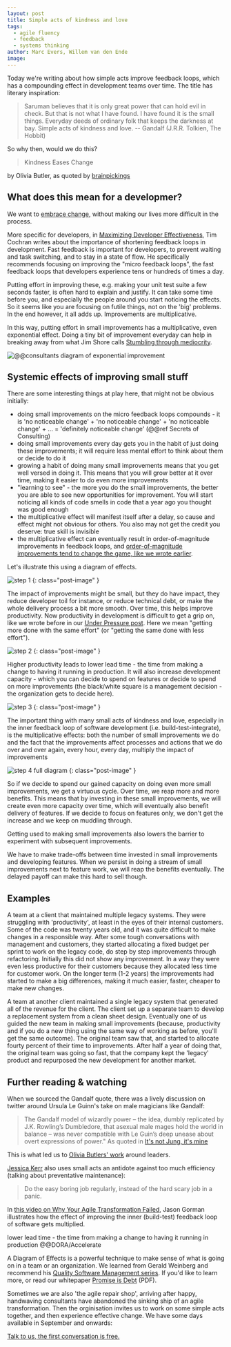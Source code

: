 ```yaml
---
layout: post
title: Simple acts of kindness and love
tags:
  - agile fluency
  - feedback
  - systems thinking
author: Marc Evers, Willem van den Ende
image: 
---
```


Today we're writing about how simple acts improve feedback loops, which has a compounding effect in development teams over time. The title has literary inspiration: 

> Saruman believes that it is only great power that can hold evil in check. But
that is not what I have found. I have found it is the small things. Everyday
deeds of ordinary folk that keeps the darkness at bay. Simple acts of kindness
and love. -- Gandalf (J.R.R. Tolkien, The Hobbit)

So why then, would we do this?

> Kindness Eases Change

by Olivia Butler, as quoted by [brainpickings](https://www.brainpickings.org/2020/08/23/octavia-butler-parable-leaders/) 

## What does this mean for a developmer?

We want to [embrace change](https://en.wikipedia.org/wiki/Extreme_programming), without making our lives more difficult in the process.

More specific for developers, in [Maximizing Developer
Effectiveness](https://martinfowler.com/articles/developer-effectiveness.html),
Tim Cochran writes about the importance of shortening feedback loops in
development. Fast feedback is important for developers, to prevent waiting and
task switching, and to stay in a state of flow. He specifically recommends
focusing on improving the "micro feedback loops", the fast feedback loops that
developers experience tens or hundreds of times a day. 

Putting effort in improving these, e.g. making your unit test suite a few
seconds faster, is often hard to explain and justify. It can take some time
before you, and especially the people around you start noticing
the effects. So it seems like you are focusing on futile things, not on the
'big' problems. In the end however, it all adds up. Improvements are
multiplicative.

In this way, putting effort in small improvements has a multiplicative, even
exponential effect. Doing a tiny bit of improvement everyday can help in
breaking away from what Jim Shore calls [Stumbling through
mediocrity](https://www.jamesshore.com/v2/blog/2009/stumbling-through-mediocrity).

![@@consultants diagram of exponential improvement]()

## Systemic effects of improving small stuff

There are some interesting things at play here, that might not be obvious
initially:
- doing small improvements on the micro feedback loops compounds - it is 'no
  noticeable change' + 'no noticeable change' + 'no noticeable change' + ... =
  'definitely noticeable change' (@@ref Secrets of Consulting)
- doing small improvements every day gets you in the habit of just doing these
  improvements; it will require less mental effort to think about them or decide
  to do it
- growing a habit of doing many small improvements means that you get well versed
  in doing it. This means that you will grow better at it over time, making it
  easier to do even more improvements
- "learning to see" - the more you do the small improvements, the better you are
  able to see new opportunities for improvement. You will start noticing all kinds of code smells in code that a year ago you
  thought was good enough
- the multiplicative effect will manifest itself after a delay, so cause and
  effect might not obvious for others. You also may not get the credit you
  deserve: true skill is invisible
- the multiplicative effect can eventually result in order-of-magnitude
  improvements in feedback loops, and
  [order-of-magnitude improvements tend to change the game, like we wrote
  earlier](/2020/11/27/paying-the-price-of-fast-tests.html).

Let's illustrate this using a diagram of effects.

![step 1](/attachments/blogposts/2021/tdd/simple-acts-of-kindness-1.jpg)
{: class="post-image" }

The impact of improvements might be small, but they do have impact, they reduce
developer toil for instance, or reduce technical debt, or make the whole
delivery process a bit more smooth. Over time, this helps improve productivity.
Now productivity in development is difficult to get a grip on, like we wrote
before in our [Under Pressure post](/2020/10/26/under-pressure.html). Here we
mean "getting more done with the same effort" (or "getting the same done with
less effort").

![step 2](/attachments/blogposts/2021/tdd/simple-acts-of-kindness-2.jpg)
{: class="post-image" }

Higher productivity leads to lower lead time - the time from making a change to
having it running in production. It will also increase development capacity -
which you can decide to spend on features or decide to spend on more
improvements (the black/white square is a management decision - the organization
gets to decide here).

![step 3](/attachments/blogposts/2021/tdd/simple-acts-of-kindness-3.jpg)
{: class="post-image" }

The important thing with many small acts of kindness and love, especially in the
inner feedback loop of software development (i.e. build-test-integrate), is the
multiplicative effects: both the number of small improvements we do and the fact
that the improvements affect processes and actions that we do over and over
again, every hour, every day, multiply the impact of improvements

![step 4 full diagram](/attachments/blogposts/2021/tdd/simple-acts-of-kindness-4.jpg)
{: class="post-image" }

So if we decide to spend our gained capacity on doing even more small
improvements, we get a virtuous cycle. Over time, we reap more and more
benefits. This means that by investing in these small improvements, we will create
even more capacity over time, which will eventually also benefit delivery of
features. If we decide to focus on features only, we don't get the increase and
we keep on muddling through.

Getting used to making small improvements also lowers the barrier to experiment with subsequent improvements.

We have to make trade-offs between time invested in small
improvements and developing features. When we persist in doing a stream of
small improvements next to feature work, we will reap the benefits eventually. The delayed
payoff can make this hard to sell though. 


## Examples

A team at a client that maintained multiple legacy systems. They were struggling
with 'productivity', at least in the eyes of their internal customers. Some of
the code was twenty years old, and it was quite difficult to make changes in a
responsible way. After some tough conversations with management and customers,
they started allocating a fixed budget per sprint to work on the legacy code, do
step by step improvements through refactoring. Initially this did not show any
improvement. In a way they were even less productive for their customers because
they allocated less time for customer work. On the longer term (1-2 years) the
improvements had started to make a big differences, making it much easier,
faster, cheaper to make new changes.

A team at another client maintained a single legacy system that generated all of the revenue for the client. The client set up a separate team to develop a replacement system from a clean sheet design. Eventually one of us guided the new team in making small improvements (because, productivity and if you do a new thing using the same way of working as before, you'll get the same outcome). The original team saw that, and started to allocate fourty percent of their time to improvements. After half a year of doing that, the original team was going so fast, that the company kept the 'legacy' product and repurposed the new development for another market.

## Further reading & watching

When we sourced the Gandalf quote, there was a lively discussion on twitter around Ursula Le Guinn's take on male magicians like Gandalf: 

>The Gandalf model of wizardly power – the idea, dumbly replicated by J.K. Rowling’s Dumbledore, that asexual male mages hold the world in balance – was never compatible with Le Guin’s deep unease about overt expressions of power." As quoted in [It's not Jung, it's mine](https://www.lrb.co.uk/the-paper/v43/n02/colin-burrow/it-s-not-jung-s-it-s-mine)

This is what led us to [Olivia Butlers' work](https://www.brainpickings.org/2020/08/23/octavia-butler-parable-leaders/) around leaders. 

[Jessica Kerr](https://jessitron.com/2021/01/18/when-costs-are-nonlinear-keep-it-small/) also uses small acts an antidote against too much efficiency (talking about preventative maintenance):
>Do the easy boring job regularly, instead of the hard scary job in a panic.

In [this video on Why Your Agile Transformation
Failed](https://www.youtube.com/watch?v=-wNH6YgZQtw), Jason Gorman illustrates
how the effect of improving the inner (build-test) feedback loop of software gets multiplied.

lower lead time - the time from making a change to having it running in production @@DORA/Accelerate

A Diagram of Effects is a powerful technique to make sense of what is going on
in a team or an organization. We learned from Gerald Weinberg and recommend
his [Quality Software Management
series](http://geraldmweinberg.com/Site/QSM_vol_1.html). If you'd like to learn
more, or read our whitepaper [Promise is
Debt](/attachments/ebooks/qwan-systems-book.pdf) (PDF).

<aside>
  <p>Sometimes we are also 'the agile repair shop', arriving after happy, handwaving consultants have abandoned the sinking ship of an agile transformation. Then the orginisation invites us to work on some simple acts together, and then experience effective change. We have some days available in September and onwards:
  </p>
  <p><div>
    <a href="/consulting">Talk to us, the first conversation is free.</a>
  </div></p>
</aside>
